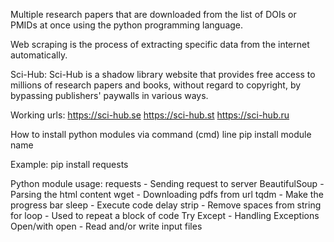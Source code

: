 Multiple research papers that are downloaded from the list of DOIs or PMIDs at once using the python programming language.

Web scraping is the process of extracting specific data from the internet automatically.

Sci-Hub:
Sci-Hub is a shadow library website that provides free access to millions of research papers and books, without regard to copyright, by bypassing publishers' paywalls in various ways.

Working urls:
https://sci-hub.se
https://sci-hub.st
https://sci-hub.ru

How to install python modules via command (cmd) line
pip install module name

Example:
pip install requests

Python module usage:
requests - Sending request to server
BeautifulSoup - Parsing the html content
wget - Downloading pdfs from url
tqdm - Make the progress bar
sleep - Execute code delay
strip - Remove spaces from string
for loop - Used to repeat a block of code
Try Except - Handling Exceptions
Open/with open - Read and/or write input files
